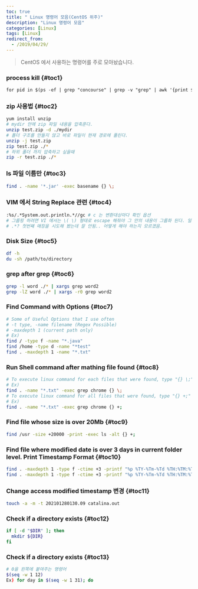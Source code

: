 ```yaml
---
toc: true
title: " Linux 명령어 모음(CentOS 위주)"
description: "Linux 명령어 모음"
categories: [Linux]
tags: [Linux]
redirect_from:
  - /2019/04/29/
---
```


> CentOS 에서 사용하는 명령어를 주로 모아놨습니다.

### process kill {#toc1}

```md
for pid in $(ps -ef | grep "concourse" | grep -v "grep" | awk '{print $2}'); do kill -9 $pid; done
```

### zip 사용법 {#toc2}

```bash
yum install unzip
# mydir 안에 zip 파일 내용을 압축푼다.
unzip test.zip -d ./mydir
# 폴더 구조를 만들지 않고 바로 파일이 현재 경로에 풀린다.
unzip -j test.zip
zip test.zip ./*
# 하위 폴더 까지 압축하고 싶을때
zip -r test.zip ./*  
```

### ls 파일 이름만 {#toc3}

```bash
find . -name '*.jar' -exec basename {} \;
```

### VIM 에서 String Replace 관련 {#toc4}

```bash
:%s/.*System.out.println.*//gc # c 는 변환대상마다 확인 옵션
# 그룹핑 하려면 VI 에서는 \( \) 형태로 escape 해줘야 그 안의 내용이 그룹화 된다. 일반 regex 랑 다름.
# .*? 첫번째 매칭을 시도해 봤는데 잘 안됨.. 어떻게 해야 하는지 모르겠음.
```

### Disk Size {#toc5}

```bash
df -h
du -sh /path/to/directory
```

### grep after grep {#toc6}

```bash
grep -l word ./* | xargs grep word2
grep -lZ word ./* | xargs -r0 grep word2
```

### Find Command with Options {#toc7}

```bash
# Some of Useful Options that I use often
# -t type, -name filename (Regex Possible)
# -maxdepth 1 (current path only)
# Ex)
find / -type f -name "*.java"
find /home -type d -name "*test"
find . -maxdepth 1 -name "*.txt"
```

### Run Shell command after mathing file found {#toc8}

```bash
# To execute linux command for each files that were found, type "{} \;" in the end
# Ex)
find . -name "*.txt" -exec grep chrome {} \;
# To execute linux command for all files that were found, type "{} +;" in the end
# Ex)
find . -name "*.txt" -exec grep chrome {} +;
```

### Find file whose size is over 20Mb {#toc9}

```bash
find /usr -size +20000 -print -exec ls -alt {} +; 
```

### Find file where modified date is over 3 days in current folder level. Print Timestamp Format  {#toc10}

```bash
find . -maxdepth 1 -type f -ctime +3 -printf "%p %TY-%Tm-%Td %TH:%TM:%TS %Tz\n"
find . -maxdepth 1 -type f -ctime +3 -printf "%p %TY-%Tm-%Td %TH:%TM:%TS %Tz\n" -delete
```

### Change access modified timestamp 변경  {#toc11}

```bash
touch -a -m -t 202101280130.09 catalina.out
```

### Check if a directory exists  {#toc12}

```bash
if [ -d "$DIR" ]; then  
  mkdir ${DIR}
fi
```

### Check if a directory exists  {#toc13}

```bash
# 0을 왼쪽에 붙여주는 명령어
$(seq -w 1 12)
Ex) for day in $(seq -w 1 31); do
```

[^1]: This is a footnote.

[kramdown]: https://kramdown.gettalong.org/
[My Blog]: https://marindie.github.io
